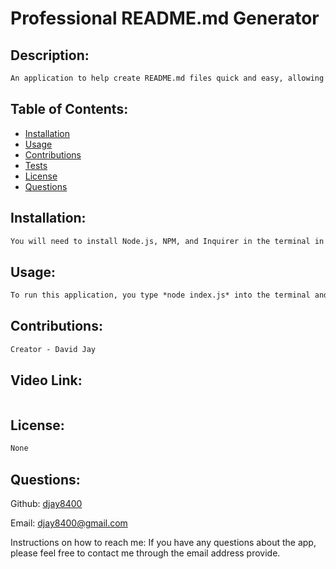 # Professional README.md Generator



## Description:

```md
An application to help create README.md files quick and easy, allowing the developer to focus more time on coding.
```

## Table of Contents:


- [Installation](#installation)
- [Usage](#usage)
- [Contributions](#contribution)
- [Tests](#tests)
- [License](#license)
- [Questions](#questions)


## Installation:

```md
You will need to install Node.js, NPM, and Inquirer in the terminal in order to run this application.
```

## Usage:

```md
To run this application, you type *node index.js* into the terminal and press enter and questions will prompt you to fill in the desired information. At the end of the questions, the app will create a README.md file with all of the sections filled out, saving you time for other tasks.
```

## Contributions:

```md
Creator - David Jay
```

## Video Link:

```md

```

## License:

```md
None
```

## Questions:

Github:
[djay8400](https://github.com/djay8400)

Email:
djay8400@gmail.com

Instructions on how to reach me:
If you have any questions about the app, please feel free to contact me through the email address provide.
